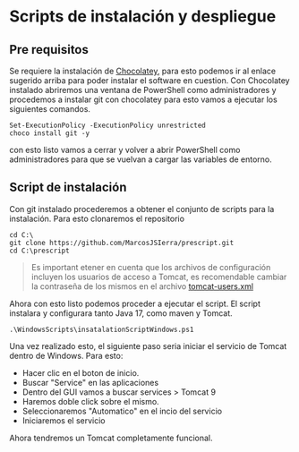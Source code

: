 # Scripts de instalación y despliegue
## Pre requisitos
Se requiere la instalación de [Chocolatey](https://chocolatey.org/install), para esto podemos ir al enlace sugerido arriba para poder instalar el software en cuestion. Con Chocolatey instalado abriremos una ventana de PowerShell como administradores y procedemos a instalar git con chocolatey para esto vamos a ejecutar los siguientes comandos.
```shell
Set-ExecutionPolicy -ExecutionPolicy unrestricted
choco install git -y
```
con esto listo vamos a cerrar y volver a abrir PowerShell como administradores para que se vuelvan a cargar las variables de entorno. 

## Script de instalación

Con git instalado procederemos a obtener el conjunto de scripts para la instalación. Para esto clonaremos el repositorio

```shell
cd C:\
git clone https://github.com/MarcosJSIerra/prescript.git
cd C:\prescript
```

> Es important etener en cuenta que los archivos de configuración incluyen los usuarios de acceso a Tomcat, es recomendable cambiar la contraseña de los mismos en el archivo [tomcat-users.xml](../configDocs/tomcat-users.xml#L64)

Ahora con esto listo podemos proceder a ejecutar el script. El script instalara y configurara tanto Java 17, como maven y Tomcat.

```shell
.\WindowsScripts\insatalationScriptWindows.ps1
```

Una vez realizado esto, el siguiente paso seria iniciar el servicio de Tomcat dentro de Windows. Para esto:
  
* Hacer clic en el boton de inicio.
* Buscar "Service" en las aplicaciones
* Dentro del GUI vamos a buscar services > Tomcat 9
* Haremos doble click sobre el mismo.
* Seleccionaremos "Automatico" en el incio del servicio
* Iniciaremos el servicio
  
Ahora tendremos un Tomcat completamente funcional.
